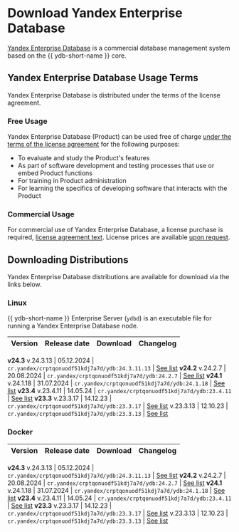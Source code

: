 # Download Yandex Enterprise Database

[Yandex Enterprise Database](https://ydb.yandex.ru) is a commercial database management system based on the {{ ydb-short-name }} core.

## Yandex Enterprise Database Usage Terms

Yandex Enterprise Database is distributed under the terms of the license agreement.

### Free Usage

Yandex Enterprise Database (Product) can be used free of charge [under the terms of the license agreement](https://ясубд.рф/cond/) for the following purposes:

- To evaluate and study the Product's features
- As part of software development and testing processes that use or embed Product functions
- For training in Product administration
- For learning the specifics of developing software that interacts with the Product

### Commercial Usage

For commercial use of Yandex Enterprise Database, a license purchase is required, [license agreement text](https://ясубд.рф/cond-commercial/). License prices are available [upon request](https://forms.yandex.ru/surveys/13735628.a5bd9c7417fe06c03f7130d8863bed569e373119/).

## Downloading Distributions

Yandex Enterprise Database distributions are available for download via the links below.

### Linux

{{ ydb-short-name }} Enterprise Server (`ydbd`) is an executable file for running a Yandex Enterprise Database node.

Version |  Release date | Download | Changelog
:--- | :--- | :--- | :---
**v24.3**
v.24.3.13  | 05.12.2024 | `cr.yandex/crptqonuodf51kdj7a7d/ydb:24.3.11.13` | [See list](../../../changelog-server.md#24-3)
**v24.2**
v.24.2.7  | 20.08.2024 | `cr.yandex/crptqonuodf51kdj7a7d/ydb:24.2.7` | [See list](../../../changelog-server.md#24-2)
**v24.1**
v.24.1.18 | 31.07.2024 | `cr.yandex/crptqonuodf51kdj7a7d/ydb:24.1.18` | [See list](../../../changelog-server.md#24-1)
**v23.4**
v.23.4.11 | 14.05.24 | `cr.yandex/crptqonuodf51kdj7a7d/ydb:23.4.11` | [See list](../../../changelog-server.md#23-4)
**v23.3**
v.23.3.17 | 14.12.23 | `cr.yandex/crptqonuodf51kdj7a7d/ydb:23.3.17` | [See list](../../../changelog-server-23.md#23-3-17)
v.23.3.13 | 12.10.23 | `cr.yandex/crptqonuodf51kdj7a7d/ydb:23.3.13` | [See list](../../../changelog-server.md#23-3)

### Docker

Version |  Release date | Download | Changelog
:--- | :--- | :--- | :---
**v24.3**
v.24.3.13  | 05.12.2024 | `cr.yandex/crptqonuodf51kdj7a7d/ydb:24.3.11.13` | [See list](../../../changelog-server.md#24-3)
**v24.2**
v.24.2.7  | 20.08.2024 | `cr.yandex/crptqonuodf51kdj7a7d/ydb:24.2.7` | [See list](../../../changelog-server.md#24-2)
**v24.1**
v.24.1.18 | 31.07.2024 | `cr.yandex/crptqonuodf51kdj7a7d/ydb:24.1.18` | [See list](../../../changelog-server.md#24-1)
**v23.4**
v.23.4.11 | 14.05.24 | `cr.yandex/crptqonuodf51kdj7a7d/ydb:23.4.11` | [See list](../../../changelog-server.md#23-4)
**v23.3**
v.23.3.17 | 14.12.23 | `cr.yandex/crptqonuodf51kdj7a7d/ydb:23.3.17` | [See list](../../../changelog-server-23.md#23-3-17)
v.23.3.13 | 12.10.23 | `cr.yandex/crptqonuodf51kdj7a7d/ydb:23.3.13` | [See list](../../../changelog-server.md#23-3)